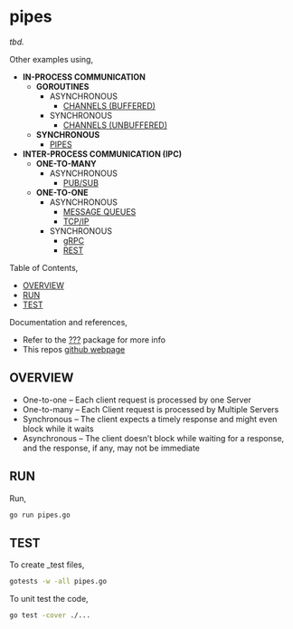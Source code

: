 # pipes

_tbd._

Other examples using,

* **IN-PROCESS COMMUNICATION**
  * **GOROUTINES**
    * ASYNCHRONOUS
      * [CHANNELS (BUFFERED)](https://github.com/JeffDeCola/my-go-examples/tree/master/communication/in-process-communication/goroutines/asynchronous/channels-buffered)
    * SYNCHRONOUS
      * [CHANNELS (UNBUFFERED)](https://github.com/JeffDeCola/my-go-examples/tree/master/communication/in-process-communication/goroutines/synchronous/channels-unbuffered)
  * **SYNCHRONOUS**
    * [PIPES](https://github.com/JeffDeCola/my-go-examples/tree/master/communication/in-process-communication/synchronous/pipes)
* **INTER-PROCESS COMMUNICATION (IPC)**
  * **ONE-TO-MANY**
    * ASYNCHRONOUS
      * [PUB/SUB](https://github.com/JeffDeCola/my-go-examples/tree/master/communication/inter-process-communication-ipc/one-to-many/asynchronous/pub-sub)
  * **ONE-TO-ONE**
    * ASYNCHRONOUS
      * [MESSAGE QUEUES](https://github.com/JeffDeCola/my-go-examples/tree/master/communication/inter-process-communication-ipc/one-to-one/asynchronous/message-queues)
      * [TCP/IP](https://github.com/JeffDeCola/my-go-examples/tree/master/communication/inter-process-communication-ipc/one-to-one/asynchronous/tcp-ip)
    * SYNCHRONOUS
      * [gRPC](https://github.com/JeffDeCola/my-go-examples/tree/master/communication/inter-process-communication-ipc/one-to-one/synchronous/gRPC)
      * [REST](https://github.com/JeffDeCola/my-go-examples/tree/master/communication/inter-process-communication-ipc/one-to-one/synchronous/rest)

Table of Contents,

* [OVERVIEW](https://github.com/JeffDeCola/my-go-examples/tree/master/communication/in-process-communication/synchronous/pipes#overview)
* [RUN](https://github.com/JeffDeCola/my-go-examples/tree/master/communication/in-process-communication/synchronous/pipes#run)
* [TEST](https://github.com/JeffDeCola/my-go-examples/tree/master/communication/in-process-communication/synchronous/pipes#test)

Documentation and references,

* Refer to the
  [???](https://pkg.go.dev/????)
  package for more info
* This repos [github webpage](https://jeffdecola.github.io/my-go-examples/)

## OVERVIEW

* One-to-one – Each client request is processed by one Server
* One-to-many – Each Client request is processed by Multiple Servers
* Synchronous – The client expects a timely response and might
  even block while it waits
* Asynchronous – The client doesn’t block while waiting for a response,
  and the response, if any, may not be immediate

## RUN

Run,

```bash
go run pipes.go
```

## TEST

To create _test files,

```bash
gotests -w -all pipes.go
```

To unit test the code,

```bash
go test -cover ./... 
```
